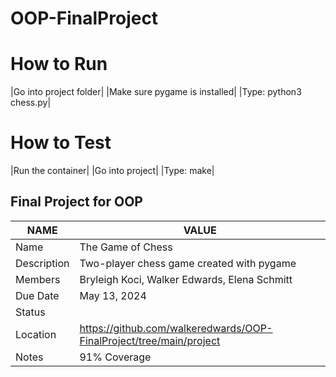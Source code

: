 # OOP-FinalProject

# How to Run
|Go into project folder|
|Make sure pygame is installed|
|Type: python3 chess.py|

# How to Test
|Run the container|
|Go into project|
|Type: make|

## Final Project for OOP 
|   **NAME**    |   **VALUE**   |
| ------------- | ------------- |
|     Name      | The Game of Chess |
|  Description  | Two-player chess game created with pygame |
|    Members    | Bryleigh Koci, Walker Edwards, Elena Schmitt |
|   Due Date    | May 13, 2024  |
|    Status     |               |
|   Location    | https://github.com/walkeredwards/OOP-FinalProject/tree/main/project |
|    Notes      | 91% Coverage  |
